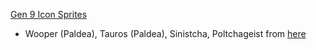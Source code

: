 [Gen 9 Icon Sprites](https://www.smogon.com/forums/threads/icon-sprite-feedback.3718955/)
- Wooper (Paldea), Tauros (Paldea), Sinistcha, Poltchageist from [here](https://reliccastle.com/resources/1101/)
